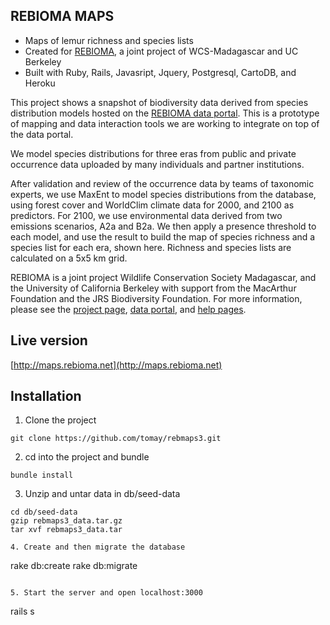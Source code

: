 ## REBIOMA MAPS

* Maps of lemur richness and species lists 
* Created for [REBIOMA](http://data.rebioma.net), a joint project of WCS-Madagascar and UC Berkeley
* Built with Ruby, Rails, Javasript, Jquery, Postgresql, CartoDB, and Heroku

This project shows a snapshot of biodiversity data derived from species distribution models hosted on the 
[REBIOMA data portal](http://data.rebioma.net). This is a prototype of mapping and data interaction tools 
we are working to integrate on top of the data portal.

We model species distributions for three eras from public and private occurrence data uploaded by many 
individuals and partner institutions.

After validation and review of the occurrence data by teams of taxonomic experts, we use MaxEnt to model 
species distributions from the database, using forest cover and WorldClim climate data for 2000, and 2100 
as predictors. For 2100, we use environmental data derived from two emissions scenarios, A2a and B2a. We then apply a presence threshold to each model, and use the result to build the map of species richness and a species list for each era, shown here. Richness and species lists are calculated on a 5x5 km grid.

REBIOMA is a joint project Wildlife Conservation Society Madagascar, and the University of California 
Berkeley with support from the MacArthur Foundation and the JRS Biodiversity Foundation. For more information, 
please see the [project page](http://rebioma.net), [data portal](http://data.rebioma.net), and 
[help pages](https://sites.google.com/site/rebiomahelp).

## Live version
[http://maps.rebioma.net](http://maps.rebioma.net)

## Installation
1. Clone the project
```
git clone https://github.com/tomay/rebmaps3.git
```

2. cd into the project and bundle
```
bundle install
```

3. Unzip and untar data in db/seed-data
```
cd db/seed-data
gzip rebmaps3_data.tar.gz
tar xvf rebmaps3_data.tar

4. Create and then migrate the database
``` 
rake db:create
rake db:migrate
```

5. Start the server and open localhost:3000
```
rails s
```
